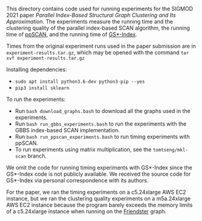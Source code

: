 This directory contains code used for running experiments for the SIGMOD 2021
paper _Parallel Index-Based Structural Graph Clustering and Its Approximation_.
The experiments measure the running time and the clustering quality of the
parallel index-based SCAN algorithm, the running time of
[ppSCAN](https://github.com/RapidsAtHKUST/ppSCAN), and the running time of
[GS\*-Index](http://www.vldb.org/pvldb/vol11/p243-wen.pdf).

Times from the original experiment runs used in the paper submission are in
`experiment-results.tar.gz`, which may be opened with the command `tar xvf
experiment-results.tar.gz`

Installing dependencies:
* `sudo apt install python3.6-dev python3-pip --yes`
* `pip3 install sklearn`

To run the experiments:
* Run `bash download_graphs.bash` to download all the graphs used in the
  experiments.
* Run `bash run_gbbs_experiments.bash` to run the experiments with the GBBS
  index-based SCAN implementation.
* Run `bash run_ppscan_experiments.bash` to run timing experiments with ppSCAN.
* To run experiments using matrix multiplication, see the `tomtseng/mkl-scan`
  branch.

We omit the code for running timing experiments with GS\*-Index since the
GS\*-Index code is not publicly available. We received the source code for
GS\*-Index via personal correspondence with its authors.

For the paper, we ran the timing experiments on a c5.24xlarge AWS EC2 instance,
but we ran the clustering quality experiments on a m5a.24xlarge AWS EC2 instance
because the program barely exceeds the memory limits of a c5.24xlarge instance
when running on the [Friendster](https://snap.stanford.edu/data/com-Friendster.html) graph.
